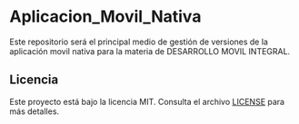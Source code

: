 # Aplicacion_Movil_Nativa
Este repositorio será el principal medio de gestión de versiones de la aplicación movil nativa para la materia de DESARROLLO MOVIL INTEGRAL.


## Licencia
Este proyecto está bajo la licencia MIT. Consulta el archivo [LICENSE](./LICENSE) para más detalles.
